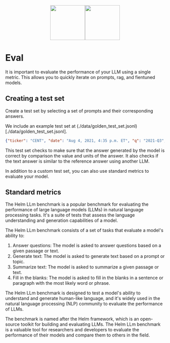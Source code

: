 <div align="center">
<img src="https://avatars.githubusercontent.com/u/130713213?s=200&v=4" width="110"><img src="https://huggingface.co/lamini/instruct-peft-tuned-12b/resolve/main/Lamini_logo.png?max-height=110" height="110">
</div>

# Eval

It is important to evaluate the performance of your LLM using a single metric.
This allows you to quickly iterate on prompts, rag, and fientuned models.

## Creating a test set

Create a test set by selecting a set of prompts and their corresponding answers.

We include an example test set at (./data/golden_test_set.jsonl)[./data/golden_test_set.jsonl].

```json
{"ticker": "CENT", "date": "Aug 4, 2021, 4:35 p.m. ET", "q": "2021-Q3", "question": "What is the optimal leverage range for the company in the event of M&A", "answer": " The optimal leverage range for the company in the event of M&A is between 3 to 3.5 times. For the right deal, the company would be willing to lever up into the low 4s, and then quickly deliver back down to that three to 3.5 range.", "has_value": true, "value": 3.5, "units": "times"}
```

This test set checks to make sure that the answer generated by the model is correct by comparison the value and units of the answer. It also checks if the text answer is similar to the reference answer using another LLM.

In addition to a custom test set, you can also use standard metrics to evaluate your model.

## Standard metrics

The Helm LLm benchmark is a popular benchmark for evaluating the performance of large language models (LLMs) in natural language processing tasks. It's a suite of tests that assess the language understanding and generation capabilities of a model.

The Helm LLm benchmark consists of a set of tasks that evaluate a model's ability to:

1. Answer questions: The model is asked to answer questions based on a given passage or text.
2. Generate text: The model is asked to generate text based on a prompt or topic.
3. Summarize text: The model is asked to summarize a given passage or text.
4. Fill in the blanks: The model is asked to fill in the blanks in a sentence or paragraph with the most likely word or phrase.

The Helm LLm benchmark is designed to test a model's ability to understand and generate human-like language, and it's widely used in the natural language processing (NLP) community to evaluate the performance of LLMs.

The benchmark is named after the Helm framework, which is an open-source toolkit for building and evaluating LLMs. The Helm LLm benchmark is a valuable tool for researchers and developers to evaluate the performance of their models and compare them to others in the field.

